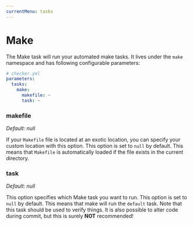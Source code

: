 ```yaml
---
currentMenu: tasks
---
```


# Make

The Make task will run your automated make tasks.
It lives under the `make` namespace and has following configurable parameters:

```yml
# checker.yml
parameters:
  tasks:
    make:
      makefile: ~
      task: ~
```

### makefile

*Default: null*

If your `Makefile` file is located at an exotic location,
you can specify your custom location with this option.
This option is set to `null` by default.
This means that `Makefile` is automatically loaded if the file exists in the current directory.

### task

*Default: null*

This option specifies which Make task you want to run.
This option is set to `null` by default.
This means that make will run the `default` task.
Note that this task should be used to verify things. 
It is also possible to alter code during commit, but this is surely **NOT** recommended!
